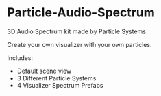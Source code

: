 # Particle-Audio-Spectrum
3D Audio Spectrum kit made by Particle Systems

Create your own visualizer with your own particles.

Includes: 
- Default scene view
- 3 Different Particle Systems
- 4 Visualizer Spectrum Prefabs
